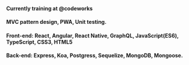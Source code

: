 #### Currently training at @codeworks
#### MVC pattern design, PWA, Unit testing.
#### Front-end: React, Angular, React Native, GraphQL, JavaScript(ES6), TypeScript, CSS3, HTML5
#### Back-end: Express, Koa, Postgress, Sequelize, MongoDB, Mongoose.

<!--
**juansp92/juansp92** is a ✨ _special_ ✨ repository because its `README.md` (this file) appears on your GitHub profile.

Here are some ideas to get you started:

- 🔭 I’m currently working on ...
- 🌱 I’m currently learning ...
- 👯 I’m looking to collaborate on ...
- 🤔 I’m looking for help with ...
- 💬 Ask me about ...
- 📫 How to reach me: ...
- 😄 Pronouns: ...
- ⚡ Fun fact: ...
-->

